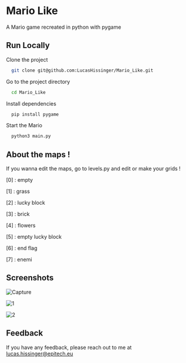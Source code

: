 
# Mario Like

A Mario game recreated in python with pygame


## Run Locally

Clone the project

```bash
  git clone git@github.com:LucasHissinger/Mario_Like.git
```

Go to the project directory

```bash
  cd Mario_Like
```

Install dependencies

```bash
  pip install pygame
```

Start the Mario

```bash
  python3 main.py
```

## About the maps !

If you wanna edit the maps, go to levels.py and edit or make your grids !

[0] : empty

[1] : grass

[2] : lucky block

[3] : brick

[4] : flowers

[5] : empty lucky block

[6] : end flag

[7] : enemi

## Screenshots
![Capture](https://github.com/LucasHissinger/Mario_Like/assets/91745215/21f6b620-7308-4c19-ba1e-c02a9db243c0)

![1](https://github.com/LucasHissinger/Mario_Like/assets/91745215/2d00e716-f48f-4fd2-a8ae-d2c7c140edfe)

![2](https://github.com/LucasHissinger/Mario_Like/assets/91745215/bc6bd366-f789-4636-ac36-2f47be39f1b5)

## Feedback

If you have any feedback, please reach out to me at lucas.hissinger@epitech.eu


